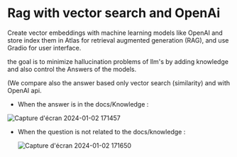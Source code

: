 # Rag with vector search and OpenAi

Create vector embeddings with machine learning models like OpenAI and store index them in Atlas for retrieval augmented generation (RAG), and use Gradio for user interface.

the goal is to minimize hallucination problems of llm's by adding knowledge and also control the Answers of the models.

(We compare also the answer based only vector search (similarity) and with OpenAI api.

- When the answer is in the docs/Knowledge :

![Capture d'écran 2024-01-02 171457](https://github.com/issamwo/LLM_Rag_demo/assets/120108637/7472a329-1350-4d74-989e-c143a68ffa52)

- When the question is not related to the docs/knowledge :
  
  ![Capture d'écran 2024-01-02 171650](https://github.com/issamwo/LLM_Rag_demo/assets/120108637/61bee728-3c4b-403d-98f4-f2ffda15eb9a)
